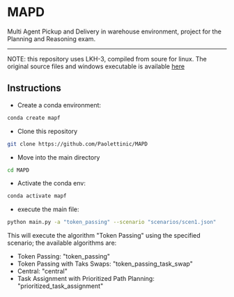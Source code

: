 # MAPD

Multi Agent Pickup and Delivery in warehouse environment, project for the Planning and Reasoning exam.

---
NOTE: this repository uses LKH-3, compiled from soure for linux. The original source files and windows executable is available
[here](http://webhotel4.ruc.dk/~keld/research/LKH-3/)
## Instructions
- Create a conda environment:
```bash
conda create mapf
```
- Clone this repository
```bash
git clone https://github.com/Paolettinic/MAPD
```
- Move into the main directory
```bash
cd MAPD
```
- Activate the conda env:
```bash
conda activate mapf
```
- execute the main file:
```bash
python main.py -a "token_passing" --scenario "scenarios/scen1.json"
```
This will execute the algorithm "Token Passing" using the specified scenario; the available algorithms are:
- Token Passing: "token_passing"
- Token Passing with Taks Swaps:  "token_passing_task_swap"
- Central:  "central" 
- Task Assignment with Prioritized Path Planning:  "prioritized_task_assignment"

